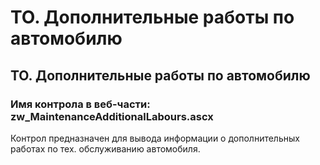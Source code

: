 ﻿---
description: 2.4.7
---
# ТО. Дополнительные работы по автомобилю
## ТО. Дополнительные работы по автомобилю
### Имя контрола в веб-части: zw_MaintenanceAdditionalLabours.ascx
Контрол предназначен для вывода информации о дополнительных работах по тех. обслуживанию автомобиля.
